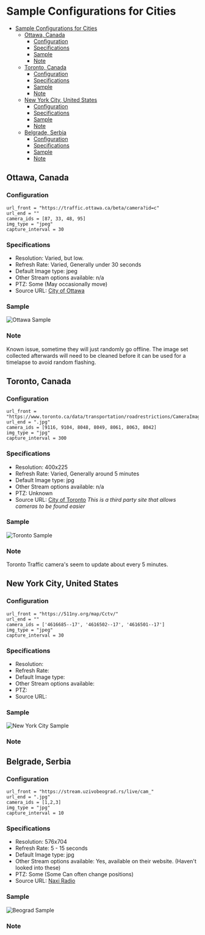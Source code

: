 # Sample Configurations for Cities
- [Sample Configurations for Cities](#sample-configurations-for-cities)
  - [Ottawa, Canada](#ottawa-canada)
    - [Configuration](#configuration)
    - [Specifications](#specifications)
    - [Sample](#sample)
    - [Note](#note)
  - [Toronto, Canada](#toronto-canada)
    - [Configuration](#configuration-1)
    - [Specifications](#specifications-1)
    - [Sample](#sample-1)
    - [Note](#note-1)
  - [New York City, United States](#new-york-city-united-states)
    - [Configuration](#configuration-2)
    - [Specifications](#specifications-2)
    - [Sample](#sample-2)
    - [Note](#note-2)
  - [Belgrade, Serbia](#belgrade-serbia)
    - [Configuration](#configuration-3)
    - [Specifications](#specifications-3)
    - [Sample](#sample-3)
    - [Note](#note-3)



## Ottawa, Canada
### Configuration 
```
url_front = "https://traffic.ottawa.ca/beta/camera?id=c"
url_end = ""
camera_ids = [87, 33, 48, 95]
img_type = "jpeg"
capture_interval = 30 
```
### Specifications
 * Resolution: Varied, but low.
 * Refresh Rate: Varied, Generally under 30 seconds
 * Default Image type: jpeg
 * Other Stream options available: n/a
 * PTZ: Some (May occasionally move)
 * Source URL: [City of Ottawa](https://traffic.ottawa.ca/map/)
### Sample
![Ottawa Sample](samples\ottawa-canada1.gif)
### Note
 Known issue, sometime they will just randomly go offline. The image set collected afterwards will need to be cleaned before it can be used for a timelapse to avoid random flashing.




## Toronto, Canada
### Configuration 
```
url_front = "https://www.toronto.ca/data/transportation/roadrestrictions/CameraImages/loc"
url_end = ".jpg"
camera_ids = [9116, 9104, 8048, 8049, 8061, 8063, 8042]
img_type = "jpg"
capture_interval = 300 
```
### Specifications
 * Resolution: 400x225
 * Refresh Rate: Varied, Generally around 5 minutes 
 * Default Image type: jpg
 * Other Stream options available: n/a
 * PTZ: Unknown
 * Source URL: [City of Toronto](https://gtaupdate.com/traffic/) *This is a third party site that allows cameras to be found easier*
### Sample
![Toronto Sample](samples\toronto-canada1.gif)
### Note
Toronto Traffic camera's seem to update about every 5 minutes. 



## New York City, United States
### Configuration 
```
url_front = "https://511ny.org/map/Cctv/"
url_end = ""
camera_ids = ['4616685--17', '4616502--17', '4616501--17']
img_type = "jpeg"
capture_interval = 30 
```
### Specifications
 * Resolution: 
 * Refresh Rate: 
 * Default Image type: 
 * Other Stream options available: 
 * PTZ:
 * Source URL: []()
### Sample
![New York City Sample](samples\nyc-usa1.gif)
### Note


## Belgrade, Serbia
### Configuration 
```
url_front = "https://stream.uzivobeograd.rs/live/cam_"
url_end = ".jpg"
camera_ids = [1,2,3]
img_type = "jpg"
capture_interval = 10
```
### Specifications
 * Resolution: 576x704
 * Refresh Rate: 5 - 15 seconds 
 * Default Image type: jpg
 * Other Stream options available: Yes, available on their website. (Haven't looked into these)
 * PTZ: Some (Some Can often change positions)
 * Source URL: [Naxi Radio](https://www.naxi.rs/kamere)
### Sample
![Beograd Sample](samples\beograd-serbia1.gif)
### Note
